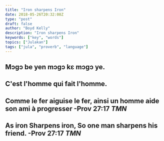 ```yaml
---
title: "Iron sharpens Iron"
date: 2018-05-26T20:32:08Z
type: "post"
draft: false
author: "Boyd Kelly"
description: "Iron sharpens Iron"
keywords: ["key", "words"]
topics: ["Julakan"]
tags: ["jula", "proverb", "language"]
---
```


## Mɔgɔ be yen mɔgɔ kɛ mɔgɔ ye.

## C'est l'homme qui fait l'homme.

## Comme le fer aiguise le fer, ainsi un homme aide son ami à progresser -Prov 27:17 ***TMN***

## As iron Sharpens iron, So one man sharpens his friend. -Prov 27:17 ***TMN***

